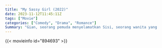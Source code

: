 ```yaml
---
title: "My Sassy Girl (2022)"
date: 2023-11-12T11:45:11Z
tags: ["Movie"]
categories: ["Comedy", "Drama", "Romance"]
Summary: "Gian, seorang pemuda menyelamatkan Sisi, seorang wanita yang membuat mabuk, depresi dan ingin bunuh diri di stasiun kereta pada malam hari. Kisah cinta mereka dimulai dari sini."
---
```


<mux-player stream-type="on-demand"
src="https://kp3d-my.sharepoint.com/personal/ryoo_kp3d_onmicrosoft_com/_layouts/15/download.aspx?share=ERi5kSCugIFPm83jBGeHpg4BYyKD6FmsNkRoBgKZWRDgIw" prefer-playback="mse" controls>

</mux-player>


{{< movieinfo id="894693" >}}

<script src="https://cdn.jsdelivr.net/npm/@mux/mux-player"></script>

 <script type="application/ld+json ">
{
"@context": "https://schema.org/",
"@type": "VideoObject",
"name": "My Sassy Girl",
"contentUrl": "https://stream.mux.com/BukMwe4FKwnMsuWaU1dry68013w6D7600E2IxTx5c88aA.m3u8",
"thumbnailUrl": "https://www.themoviedb.org/t/p/original/khenn7JJ9vxF34i3xqXIpDWI1aO.jpg?width=314&fit_mode=preserve&time=25",
"uploadDate": "2023-11-12T11:45:11Z",
}

</script>
